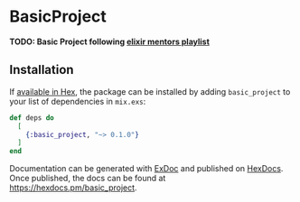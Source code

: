 # BasicProject

**TODO: Basic Project following [elixir mentors playlist](https://www.youtube.com/watch?v=O5b8GWAAjqs&list=PL2Rv8vpZJz4w7Sm9STyZvoY0JAKUk_JOB&pp=iAQB)**

## Installation

If [available in Hex](https://hex.pm/docs/publish), the package can be installed
by adding `basic_project` to your list of dependencies in `mix.exs`:

```elixir
def deps do
  [
    {:basic_project, "~> 0.1.0"}
  ]
end
```

Documentation can be generated with [ExDoc](https://github.com/elixir-lang/ex_doc)
and published on [HexDocs](https://hexdocs.pm). Once published, the docs can
be found at <https://hexdocs.pm/basic_project>.

